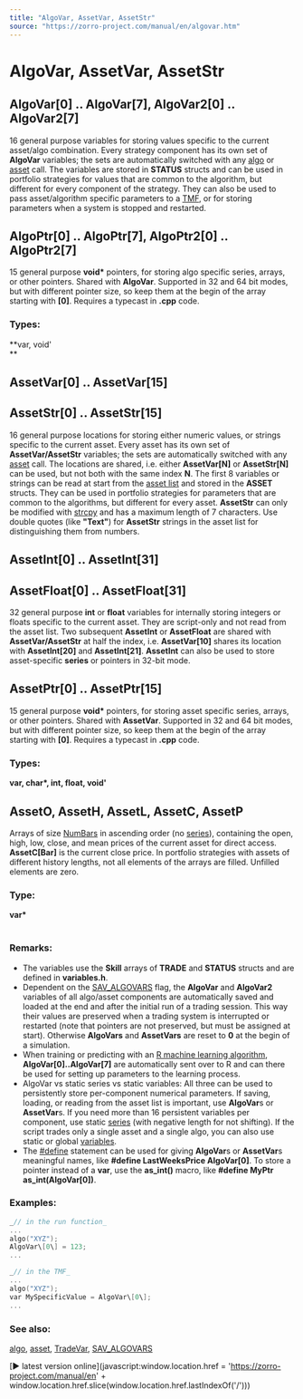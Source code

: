 ```yaml
---
title: "AlgoVar, AssetVar, AssetStr"
source: "https://zorro-project.com/manual/en/algovar.htm"
---
```


# AlgoVar, AssetVar, AssetStr

## AlgoVar\[0\] .. AlgoVar\[7\], AlgoVar2\[0\] .. AlgoVar2\[7\]

16 general purpose variables for storing values specific to the current asset/algo combination. Every strategy component has its own set of **AlgoVar** variables; the sets are automatically switched with any [algo](095_algo.md) or [asset](013_Asset_Account_Lists.md) call. The variables are stored in **STATUS** structs and can be used in portfolio strategies for values that are common to the algorithm, but different for every component of the strategy. They can also be used to pass asset/algorithm specific parameters to a [TMF](018_TradeMode.md), or for storing parameters when a system is stopped and restarted.

## AlgoPtr\[0\] .. AlgoPtr\[7\], AlgoPtr2\[0\] .. AlgoPtr2\[7\]

15 general purpose **void\*** pointers, for storing algo specific series, arrays, or other pointers. Shared with **AlgoVar**. Supported in 32 and 64 bit modes, but with different pointer size, so keep them at the begin of the array starting with **\[0\]**. Requires a typecast in **.cpp** code.

### Types:

**var, void'  
** 

## AssetVar\[0\] .. AssetVar\[15\]

## AssetStr\[0\] .. AssetStr\[15\]

16 general purpose locations for storing either numeric values, or strings specific to the current asset. Every asset has its own set of **AssetVar/AssetStr** variables; the sets are automatically switched with any [asset](013_Asset_Account_Lists.md) call. The locations are shared, i.e. either **AssetVar\[N\]** or **AssetStr\[N\]** can be used, but not both with the same index **N**. The first 8 variables or strings can be read at start from the [asset list](013_Asset_Account_Lists.md) and stored in the **ASSET** structs. They can be used in portfolio strategies for parameters that are common to the algorithms, but different for every asset. **AssetStr** can only be modified with [strcpy](str_.md) and has a maximum length of 7 characters. Use double quotes (like **"Text"**) for **AssetStr** strings in the asset list for distinguishing them from numbers.

## AssetInt\[0\] .. AssetInt\[31\]

## AssetFloat\[0\] .. AssetFloat\[31\]

32 general purpose **int** or **float** variables for internally storing integers or floats specific to the current asset. They are script-only and not read from the asset list. Two subsequent **AssetInt** or **AssetFloat** are shared with **AssetVar/AssetStr** at half the index, i.e. **AssetVar\[10\]** shares its location with **AssetInt\[20\]** and **AssetInt\[21\]**. **AssetInt** can also be used to store asset-specific **series** or pointers in 32-bit mode.  

## AssetPtr\[0\] .. AssetPtr\[15\]

15 general purpose **void\*** pointers, for storing asset specific series, arrays, or other pointers. Shared with **AssetVar**. Supported in 32 and 64 bit modes, but with different pointer size, so keep them at the begin of the array starting with **\[0\]**. Requires a typecast in **.cpp** code.

### Types:

**var, char\*, int, float, void'** 

## AssetO, AssetH, AssetL, AssetC, AssetP

Arrays of size [NumBars](180_Bar_NumBars.md) in ascending order (no [series](series.md)), containing the open, high, low, close, and mean prices of the current asset for direct access. **AssetC\[Bar\]** is the current close price. In portfolio strategies with assets of different history lengths, not all elements of the arrays are filled. Unfilled elements are zero.

### Type:

**var\***  
     

### Remarks:

*   The variables use the **Skill** arrays of **TRADE** and **STATUS** structs and are defined in **variables.h**.
*   Dependent on the [SAV\_ALGOVARS](loadstatus.md) flag, the **AlgoVar** and **AlgoVar2** variables of all algo/asset components are automatically saved and loaded at the end and after the initial run of a trading session. This way their values are preserved when a trading system is interrupted or restarted (note that pointers are not preserved, but must be assigned at start). Otherwise **AlgoVars** and **AssetVars** are reset to **0** at the begin of a simulation.
*   When training or predicting with an [R machine learning algorithm](advisor.md), **AlgoVar\[0\]..AlgoVar\[7\]** are automatically sent over to R and can there be used for setting up parameters to the learning process.
*   AlgoVar vs static series vs static variables: All three can be used to persistently store per-component numerical parameters. If saving, loading, or reading from the asset list is important, use **AlgoVar**s or **AssetVar**s. If you need more than 16 persistent variables per component, use static [series](091_series.md) (with negative length for not shifting). If the script trades only a single asset and a single algo, you can also use static or global [variables](aarray.md).
*   The [#define](060_define_undef.md) statement can be used for giving **AlgoVar**s or **AssetVar**s meaningful names, like **#define LastWeeksPrice AlgoVar\[0\]**. To store a pointer instead of a **var**, use the **as\_int()** macro, like **#define MyPtr as\_int(AlgoVar\[0\])**.

### Examples:

```c
_// in the run function_
...
algo("XYZ");
AlgoVar\[0\] = 123;
...

_// in the TMF_
...
algo("XYZ");
var MySpecificValue = AlgoVar\[0\];
...
```

### See also:

[algo](095_algo.md), [asset](013_Asset_Account_Lists.md), [TradeVar](018_TradeMode.md), [SAV\_ALGOVARS](loadstatus.md)

[► latest version online](javascript:window.location.href = 'https://zorro-project.com/manual/en' + window.location.href.slice\(window.location.href.lastIndexOf\('/'\)\))